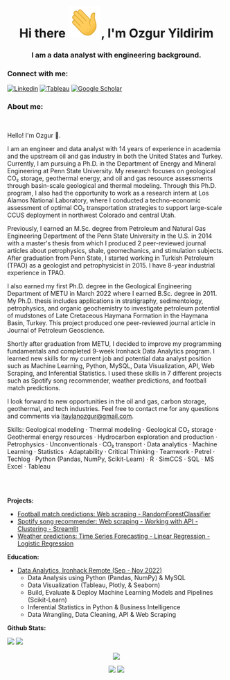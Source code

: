 <h1 align="center">Hi there <img src="Hi.gif" width="75px">, I'm Ozgur Yildirim</h1>
<h3 align="center">I am a data analyst with engineering background.</h3>

<h3 align="left">Connect with me:</h3>

[![Linkedin](https://img.shields.io/badge/LinkedIn-0077B5?style=for-the-badge&logo=linkedin&logoColor=white)](https://www.linkedin.com/in/ltozguryildirim/) 
[![Tableau](https://img.shields.io/badge/Tableau-2d4b65?style=for-the-badge&logo=Tableau&logoColor=E97627)](https://public.tableau.com/app/profile/levent.taylan.ozgur.yildirim#!/)
[![Google Scholar](https://img.shields.io/badge/GoogleScholar-840010?style=for-the-badge&logo=GoogleScholar&logoColor=green)](https://scholar.google.com/citations?user=oFj5AYoAAAAJ&hl=en)


<h3 align="left">About me:</h3>

<br>
<p>Hello! I'm Ozgur 👋.

I am an engineer and data analyst with 14 years of experience in academia and the upstream oil and gas industry in both the United States and Turkey. Currently, I am pursuing a Ph.D. in the Department of Energy and Mineral Engineering at Penn State University. My research focuses on geological CO₂ storage, geothermal energy, and oil and gas resource assessments through basin-scale geological and thermal modeling. Through this Ph.D. program, I also had the opportunity to work as a research intern at Los Alamos National Laboratory, where I conducted a techno-economic assessment of optimal CO₂ transportation strategies to support large-scale CCUS deployment in northwest Colorado and central Utah.

Previously, I earned an M.Sc. degree from Petroleum and Natural Gas Engineering Department of the Penn State University in the U.S. in 2014 with a master's thesis from which I produced 2 peer-reviewed journal articles about petrophysics, shale, geomechanics, and stimulation subjects. After graduation from Penn State, I started working in Turkish Petroleum (TPAO) as a geologist and petrophysicist in 2015. I have 8-year industrial experience in TPAO. 

I also earned my first Ph.D. degree in the Geological Engineering Department of METU in March 2022 where I earned B.Sc. degree in 2011. My Ph.D. thesis includes applications in stratigraphy, sedimentology, petrophysics, and organic geochemistry to investigate petroleum potential of mudstones of Late Cretaceous Haymana Formation in the Haymana Basin, Turkey. This project produced one peer-reviewed journal article in Journal of Petroleum Geoscience.

Shortly after graduation from METU, I decided to improve my programming fundamentals and completed 9-week Ironhack Data Analytics program. I learned new skills for my current job and potential data analyst position such as Machine Learning, Python, MySQL, Data Visualization, API, Web Scraping, and Inferential Statistics. I used these skills in 7 different projects such as Spotify song recommender, weather predictions, and football match predictions.

I look forward to new opportunities in the oil and gas, carbon storage, geothermal, and tech industries. Feel free to contact me for any questions and comments via ltaylanozgur@gmail.com.

Skills: Geological modeling · Thermal modeling · Geological CO₂ storage · Geothermal energy resources · Hydrocarbon exploration and production · Petrophysics · Unconventionals · CO₂ transport · Data analytics · Machine Learning · Statistics · Adaptability · Critical Thinking · Teamwork · Petrel · Techlog · Python (Pandas, NumPy, Scikit-Learn) · R · SimCCS · SQL · MS Excel · Tableau</p>
<br><br>

<strong>Projects:</strong> <br>
 * [Football match predictions: Web scraping - RandomForestClassifier](https://github.com/ltaylanozgur/Football_Match_Predictions)
 * [Spotify song recommender: Web scraping - Working with API - Clustering - Streamlit](https://github.com/ltaylanozgur/Spotify_Song_Recommender)
 * [Weather predictions: Time Series Forecasting - Linear Regression - Logistic Regression](https://github.com/ltaylanozgur/Weather_Predictions)

<strong>Education:</strong> <br>
 
  * [Data Analytics, Ironhack Remote (Sep - Nov 2022)](https://www.credential.net/728e9da3-9bcb-4e59-88ee-1b2f2ef503e0#gs.i4gsjg)
    - Data Analysis using Python (Pandas, NumPy) & MySQL
    - Data Visualization (Tableau, Plotly, & Seaborn)
    - Build, Evaluate & Deploy Machine Learning Models and Pipelines (Scikit-Learn)
    - Inferential Statistics in Python & Business Intelligence
    - Data Wrangling, Data Cleaning, API & Web Scraping

**Github Stats:**

![](https://visitor-badge.glitch.me/badge?page_id=ltaylanozgur.ltaylanozgur)
![](https://img.shields.io/github/followers/ltaylanozgur?style=social)


<p align="center">
  <a href="https://github.com/ltaylanozgur"><span>
    <img align="center" src="https://github-profile-summary-cards.vercel.app/api/cards/profile-details?username=ltaylanozgur&theme=dracula" />
    </span></a>
</p>

<p align="center">
  
  <img src="https://github-readme-stats.vercel.app/api?username=ltaylanozgur&count_private=true&show_icons=true&theme=dracula&line_height=33">
  <img src="https://github-readme-stats.vercel.app/api/top-langs/?username=ltaylanozgur&langs_count=8&count_private=true&theme=dracula&line_height=10">

</p>

<!--
**ltaylanozgur/ltaylanozgur** is a ✨ _special_ ✨ repository because its `README.md` (this file) appears on your GitHub profile.

Here are some ideas to get you started:

- 🔭 I’m currently working on ...
- 🌱 I’m currently learning ...
- 👯 I’m looking to collaborate on ...
- 🤔 I’m looking for help with ...
- 💬 Ask me about ...
- 📫 How to reach me: ...
- 😄 Pronouns: ...
- ⚡ Fun fact: ...
-->
